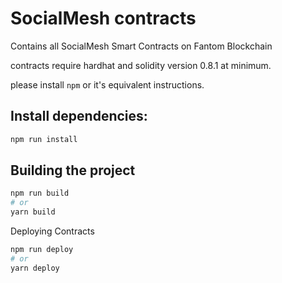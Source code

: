 # SocialMesh contracts
Contains all SocialMesh Smart Contracts on Fantom Blockchain

contracts require hardhat and solidity version 0.8.1 at minimum.

please install `npm` or it's equivalent instructions.

## Install dependencies:

```bash
npm run install
```


## Building the project


```bash
npm run build
# or
yarn build
```


Deploying Contracts
```bash
npm run deploy
# or
yarn deploy
```
